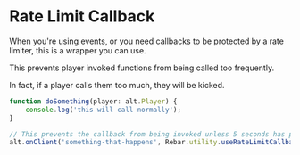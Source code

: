 # Rate Limit Callback

When you're using events, or you need callbacks to be protected by a rate limiter, this is a wrapper you can use.

This prevents player invoked functions from being called too frequently.

In fact, if a player calls them too much, they will be kicked.

```ts
function doSomething(player: alt.Player) {
    console.log('this will call normally');
}

// This prevents the callback from being invoked unless 5 seconds has passed
alt.onClient('something-that-happens', Rebar.utility.useRateLimitCallback(doSomething, 'some-unique-identifier', 5000));
```
